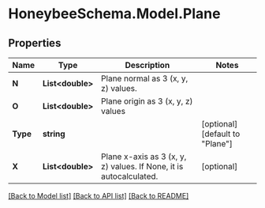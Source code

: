 
# HoneybeeSchema.Model.Plane

## Properties

Name | Type | Description | Notes
------------ | ------------- | ------------- | -------------
**N** | **List&lt;double&gt;** | Plane normal as 3 (x, y, z) values. | 
**O** | **List&lt;double&gt;** | Plane origin as 3 (x, y, z) values | 
**Type** | **string** |  | [optional] [default to "Plane"]
**X** | **List&lt;double&gt;** | Plane x-axis as 3 (x, y, z) values. If None, it is autocalculated. | [optional] 

[[Back to Model list]](../README.md#documentation-for-models)
[[Back to API list]](../README.md#documentation-for-api-endpoints)
[[Back to README]](../README.md)


